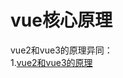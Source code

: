 <h1>vue核心原理</h1>

vue2和vue3的原理异同：<br/>
1.[vue2和vue3的原理](/vue/core)<br/>
<!-- 1.<a href="/vue/core" target="_blank" rel="noreferrer">vue2和vue3的原理</a> -->
